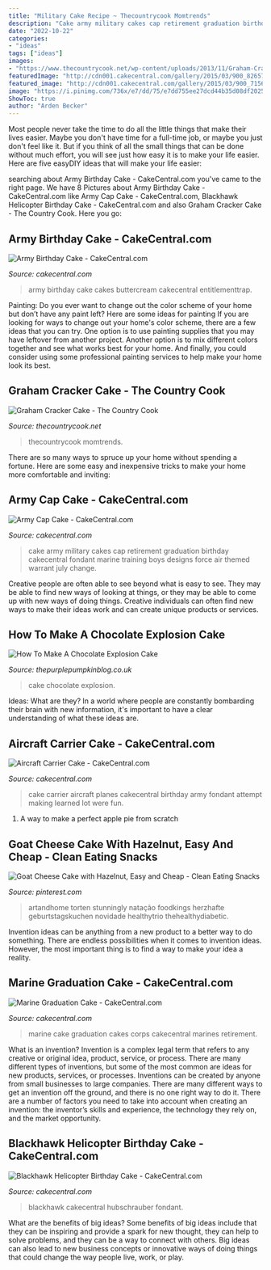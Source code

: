 ```yaml
---
title: "Military Cake Recipe ~ Thecountrycook Momtrends"
description: "Cake army military cakes cap retirement graduation birthday cakecentral fondant marine training boys designs force air themed warrant july change"
date: "2022-10-22"
categories:
- "ideas"
tags: ["ideas"]
images:
- "https://www.thecountrycook.net/wp-content/uploads/2013/11/Graham-Cracker-Cake-tn.jpg"
featuredImage: "http://cdn001.cakecentral.com/gallery/2015/03/900_826578pMGQ_army-cap-cake.jpg"
featured_image: "http://cdn001.cakecentral.com/gallery/2015/03/900_715610huIL_blackhawk-helicopter-birthday-cake.jpg"
image: "https://i.pinimg.com/736x/e7/dd/75/e7dd755ee27dcd44b35d08df202593a2.jpg"
ShowToc: true
author: "Arden Becker"
---
```



Most people never take the time to do all the little things that make their lives easier. Maybe you don't have time for a full-time job, or maybe you just don't feel like it. But if you think of all the small things that can be done without much effort, you will see just how easy it is to make your life easier. Here are five easyDIY ideas that will make your life easier: 

	

		
searching about Army Birthday Cake - CakeCentral.com you've came to the right page. We have 8 Pictures about Army Birthday Cake - CakeCentral.com like Army Cap Cake - CakeCentral.com, Blackhawk Helicopter Birthday Cake - CakeCentral.com and also Graham Cracker Cake - The Country Cook. Here you go:
		
    
## Army Birthday Cake - CakeCentral.com

<img loading=lazy src="http://cdn001.cakecentral.com/gallery/2015/03/900_816192fplB_army-birthday-cake.jpg" onerror="this.onerror=null;this.src='https://tse4.mm.bing.net/th?id=OIP.YmIfI4CrXDAUeJz0ZBdIqgHaJ6&amp;pid=15.1';" alt="Army Birthday Cake - CakeCentral.com">

_Source: cakecentral.com_

>army birthday cake cakes buttercream cakecentral entitlementtrap. 

	

Painting: Do you ever want to change out the color scheme of your home but don’t have any paint left? Here are some ideas for painting
If you are looking for ways to change out your home's color scheme, there are a few ideas that you can try. One option is to use painting supplies that you may have leftover from another project. Another option is to mix different colors together and see what works best for your home. And finally, you could consider using some professional painting services to help make your home look its best.

    
## Graham Cracker Cake - The Country Cook

<img loading=lazy src="https://www.thecountrycook.net/wp-content/uploads/2013/11/Graham-Cracker-Cake-tn.jpg" onerror="this.onerror=null;this.src='https://tse4.mm.bing.net/th?id=OIP.N35w2wv0C2m1d_ct77AcCQHaF-&amp;pid=15.1';" alt="Graham Cracker Cake - The Country Cook">

_Source: thecountrycook.net_

>thecountrycook momtrends. 

	

There are so many ways to spruce up your home without spending a fortune. Here are some easy and inexpensive tricks to make your home more comfortable and inviting:

    
## Army Cap Cake - CakeCentral.com

<img loading=lazy src="http://cdn001.cakecentral.com/gallery/2015/03/900_826578pMGQ_army-cap-cake.jpg" onerror="this.onerror=null;this.src='https://tse4.mm.bing.net/th?id=OIP.6yWPoSSQwz2slcJx8_q_yAHaJ4&amp;pid=15.1';" alt="Army Cap Cake - CakeCentral.com">

_Source: cakecentral.com_

>cake army military cakes cap retirement graduation birthday cakecentral fondant marine training boys designs force air themed warrant july change. 

	

Creative people are often able to see beyond what is easy to see. They may be able to find new ways of looking at things, or they may be able to come up with new ways of doing things. Creative individuals can often find new ways to make their ideas work and can create unique products or services.

    
## How To Make A Chocolate Explosion Cake

<img loading=lazy src="https://i0.wp.com/www.thepurplepumpkinblog.co.uk/wp-content/uploads/2017/03/How-To-Make-a-Chocolate-Explosion-Cake.jpg?fit=800%2C1200&amp;ssl=1" onerror="this.onerror=null;this.src='https://tse2.mm.bing.net/th?id=OIP.Yl5W3QJW5BpIm3bHc0p-xwHaLH&amp;pid=15.1';" alt="How To Make A Chocolate Explosion Cake">

_Source: thepurplepumpkinblog.co.uk_

>cake chocolate explosion. 

	

Ideas: What are they?
In a world where people are constantly bombarding their brain with new information, it's important to have a clear understanding of what these ideas are.

    
## Aircraft Carrier Cake - CakeCentral.com

<img loading=lazy src="https://cdn001.cakecentral.com/gallery/2015/03/900_820598yHuk_aircraft-carrier-cake.jpg" onerror="this.onerror=null;this.src='https://tse3.mm.bing.net/th?id=OIP.H9_oU6gvSZGji7r-ERV1kwHaFj&amp;pid=15.1';" alt="Aircraft Carrier Cake - CakeCentral.com">

_Source: cakecentral.com_

>cake carrier aircraft planes cakecentral birthday army fondant attempt making learned lot were fun. 

	

1. A way to make a perfect apple pie from scratch 

    
## Goat Cheese Cake With Hazelnut, Easy And Cheap - Clean Eating Snacks

<img loading=lazy src="https://i.pinimg.com/736x/e7/dd/75/e7dd755ee27dcd44b35d08df202593a2.jpg" onerror="this.onerror=null;this.src='https://tse1.mm.bing.net/th?id=OIP.7sWoAZjgCOH4VW-K5wz9IAHaHQ&amp;pid=15.1';" alt="Goat Cheese Cake with Hazelnut, Easy and Cheap - Clean Eating Snacks">

_Source: pinterest.com_

>artandhome torten stunningly natação foodkings herzhafte geburtstagskuchen novidade healthytrio thehealthydiabetic. 

	

Invention ideas can be anything from a new product to a better way to do something. There are endless possibilities when it comes to invention ideas. However, the most important thing is to find a way to make your idea a reality.

    
## Marine Graduation Cake - CakeCentral.com

<img loading=lazy src="https://cdn001.cakecentral.com/gallery/2015/06/900_ZBh2HuDiGd-marine-graduation-cake.jpg" onerror="this.onerror=null;this.src='https://tse1.mm.bing.net/th?id=OIP.fwGIaNyWd36i14d78pFrSgHaJ4&amp;pid=15.1';" alt="Marine Graduation Cake - CakeCentral.com">

_Source: cakecentral.com_

>marine cake graduation cakes corps cakecentral marines retirement. 

	

What is an invention?
Invention is a complex legal term that refers to any creative or original idea, product, service, or process. There are many different types of inventions, but some of the most common are ideas for new products, services, or processes. Inventions can be created by anyone from small businesses to large companies. There are many different ways to get an invention off the ground, and there is no one right way to do it. There are a number of factors you need to take into account when creating an invention: the inventor’s skills and experience, the technology they rely on, and the market opportunity.

    
## Blackhawk Helicopter Birthday Cake - CakeCentral.com

<img loading=lazy src="http://cdn001.cakecentral.com/gallery/2015/03/900_715610huIL_blackhawk-helicopter-birthday-cake.jpg" onerror="this.onerror=null;this.src='https://tse1.mm.bing.net/th?id=OIP.ceb5EOCLm97vnwKDeDOq9wHaH2&amp;pid=15.1';" alt="Blackhawk Helicopter Birthday Cake - CakeCentral.com">

_Source: cakecentral.com_

>blackhawk cakecentral hubschrauber fondant. 

	

What are the benefits of big ideas?
Some benefits of big ideas include that they can be inspiring and provide a spark for new thought, they can help to solve problems, and they can be a way to connect with others. Big ideas can also lead to new business concepts or innovative ways of doing things that could change the way people live, work, or play.

